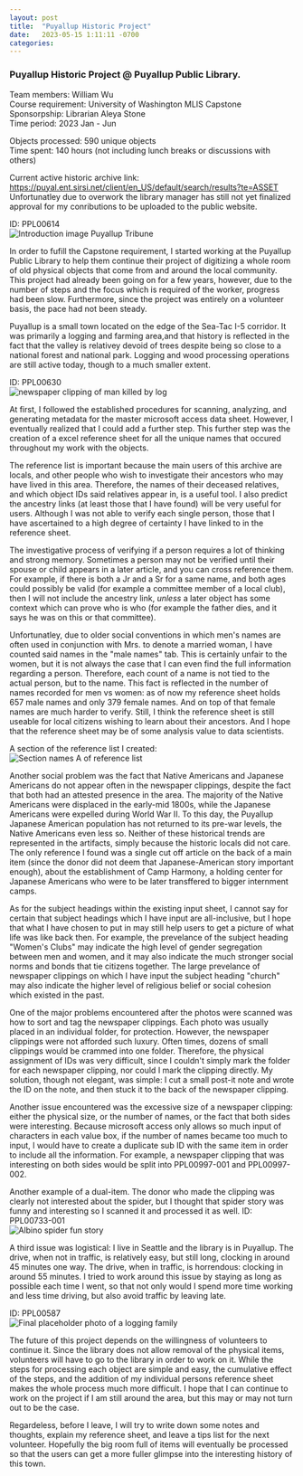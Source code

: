 ```yaml
---
layout: post
title:  "Puyallup Historic Project"
date:   2023-05-15 1:11:11 -0700
categories: 
---
```


### Puyallup Historic Project @ Puyallup Public Library.    
Team members: William Wu    
Course requirement: University of Washington MLIS Capstone  
Sponsorpship: Librarian Aleya Stone  
Time period: 2023 Jan - Jun  

Objects processed: 590 unique objects  
Time spent: 140 hours (not including lunch breaks or discussions with others)

Current active historic archive link: https://puyal.ent.sirsi.net/client/en_US/default/search/results?te=ASSET  
Unfortunatley due to overwork the library manager has still not yet finalized approval for my conributions to be uploaded to the public website. 

ID: PPL00614  
![Introduction image Puyallup Tribune](/assets/PPLcap3.jpg)

In order to fufill the Capstone requirement, I started working at the Puyallup Public Library to help them continue their project of digitizing a whole room of old physical objects that come from and around the local community. This project had already been going on for a few years, however, due to the number of steps and the focus which is required of the worker, progress had been slow. Furthermore, since the project was entirely on a volunteer basis, the pace had not been steady. 

Puyallup is a small town located on the edge of the Sea-Tac I-5 corridor. It was primarily a logging and farming area,and that history is reflected in the fact that the valley is relativey devoid of trees despite being so close to a national forest and national park. Logging and wood processing operations are still active today, though to a much smaller extent. 

ID: PPL00630  
![newspaper clipping of man killed by log](/assets/PPLcap1.jpg)

At first, I followed the established procedures for scanning, analyzing, and generating metadata for the master microsoft access data sheet. However, I eventually realized that I could add a further step. This further step was the creation of a excel reference sheet for all the unique names that occured throughout my work with the objects. 

The reference list is important because the main users of this archive are locals, and other people who wish to investigate their ancestors who may have lived in this area. Therefore, the names of their deceased relatives, and which object IDs said relatives appear in, is a useful tool. I also predict the ancestry links (at least those that I have found) will be very useful for users. Although I was not able to verify each single person, those that I have ascertained to a high degree of certainty I have linked to in the reference sheet. 

The investigative process of verifying if a person requires a lot of thinking and strong memory. Sometimes a person may not be verified until their spouse or child appears in a later article, and you can cross reference them. For example, if there is both a Jr and a Sr for a same name, and both ages could possibly be valid (for example a committee member of a local club), then I will not include the ancestry link, *unless* a later object has some context which can prove who is who (for example the father dies, and it says he was on this or that committee). 

Unfortunatley, due to older social conventions in which men's names are often used in conjunction with Mrs. to denote a married woman, I have counted said names in the "male names" tab. This is certainly unfair to the women, but it is not always the case that I can even find the full information regarding a person. Therefore, each count of a name is not tied to the actual person, but to the name. This fact is reflected in the number of names recorded for men vs women: as of now my reference sheet holds 657 male names and only 379 female names. And on top of that female names are much harder to verify. Still, I think the reference sheet is still useable for local citizens wishing to learn about their ancestors. And I hope that the reference sheet may be of some analysis value to data scientists. 

A section of the reference list I created:   
![Section names A of reference list](/assets/PPLcap2.jpg)

Another social problem was the fact that Native Americans and Japanese Americans do not appear often in the newspaper clippings, despite the fact that both had an attested presence in the area. The majority of the Native Americans were displaced in the early-mid 1800s, while the Japanese Americans were expelled during World War II. To this day, the Puyallup Japanese American population has not returned to its pre-war levels, the Native Americans even less so. Neither of these historical trends are represented in the artifacts, simply because the historic locals did not care. The only reference I found was a single cut off article on the back of a main item (since the donor did not deem that Japanese-American story important enough), about the establishment of Camp Harmony, a holding center for Japanese Americans who were to be later transffered to bigger internment camps. 

As for the subject headings within the existing input sheet, I cannot say for certain that subject headings which I have input are all-inclusive, but I hope that what I have chosen to put in may still help users to get a picture of what life was like back then. For example, the prevelance of the subject heading "Women's Clubs" may indicate the high level of gender segregation between men and women, and it may also indicate the much stronger social norms and bonds that tie citizens together. The large prevelance of newspaper clippings on which I have input the subject heading "church" may also indicate the higher level of religious belief or social cohesion which existed in the past. 

One of the major problems encountered after the photos were scanned was how to sort and tag the newspaper clippings. Each photo was usually placed in an individual folder, for protection. However, the newspaper clippings were not afforded such luxury. Often times, dozens of small clippings would be crammed into one folder. Therefore, the physical assignment of IDs was very difficult, since I couldn't simply mark the folder for each newspaper clipping, nor could I mark the clipping directly. My solution, though not elegant, was simple: I cut a small post-it note and wrote the ID on the note, and then stuck it to the back of the newspaper clipping.

Another issue encountered was the excessive size of a newspaper clipping: either the physical size, or the number of names, or the fact that both sides were interesting. Because microsoft access only allows so much input of characters in each value box, if the number of names became too much to input, I would have to create a duplicate sub ID with the same item in order to include all the information. For example, a newspaper clipping that was interesting on both sides would be split into PPL00997-001 and PPL00997-002. 

Another example of a dual-item. The donor who made the clipping was clearly not interested about the spider, but I thought that spider story was funny and interesting so I scanned it and processed it as well. ID: PPL00733-001   
![Albino spider fun story](/assets/PPLcap4.jpg)

A third issue was logistical: I live in Seattle and the library is in Puyallup. The drive, when not in traffic, is relatively easy, but still long, clocking in around 45 minutes one way. The drive, when in traffic, is horrendous: clocking in around 55 minutes. I tried to work around this issue by staying as long as possible each time I went, so that not only would I spend more time working and less time driving, but also avoid traffic by leaving late. 

ID: PPL00587  
![Final placeholder photo of a logging family](/assets/PPLcap5.jpg)

The future of this project depends on the willingness of volunteers to continue it. Since the library does not allow removal of the physical items, volunteers will have to go to the library in order to work on it. While the steps for processing each object are simple and easy, the cumulative effect of the steps, and the addition of my individual persons reference sheet makes the whole process much more difficult. I hope that I can continue to work on the project if I am still around the area, but this may or may not turn out to be the case. 

Regardeless, before I leave, I will try to write down some notes and thoughts, explain my reference sheet, and leave a tips list for the next volunteer. Hopefully the big room full of items will eventually be processed so that the users can get a more fuller glimpse into the interesting history of this town. 
